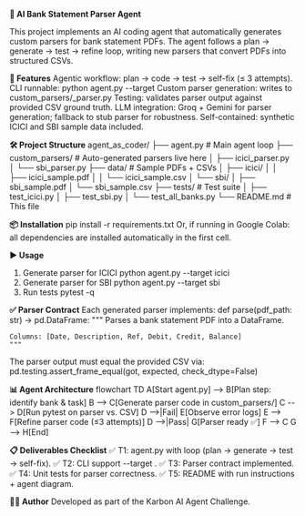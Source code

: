 **🏦 AI Bank Statement Parser Agent**


This project implements an AI coding agent that automatically generates custom parsers for bank statement PDFs. The agent follows a plan → generate → test → refine loop, writing new parsers that convert PDFs into structured CSVs.


**🚀 Features**
Agentic workflow: plan → code → test → self-fix (≤ 3 attempts).
CLI runnable: python agent.py --target <bank>
Custom parser generation: writes to custom_parsers/<bank>_parser.py
Testing: validates parser output against provided CSV ground truth.
LLM integration: Groq + Gemini for parser generation; fallback to stub parser for robustness.
Self-contained: synthetic ICICI and SBI sample data included.


**🛠️ Project Structure**
agent_as_coder/
├── agent.py                 # Main agent loop
├── custom_parsers/          # Auto-generated parsers live here
│   ├── icici_parser.py
│   └── sbi_parser.py
├── data/                    # Sample PDFs + CSVs
│   ├── icici/
│   │   ├── icici_sample.pdf
│   │   └── icici_sample.csv
│   └── sbi/
│       ├── sbi_sample.pdf
│       └── sbi_sample.csv
├── tests/                   # Test suite
│   ├── test_icici.py
│   ├── test_sbi.py
│   └── test_all_banks.py
└── README.md                # This file


**📦 Installation**
pip install -r requirements.txt
Or, if running in Google Colab: all dependencies are installed automatically in the first cell.


**▶️ Usage**
1. Generate parser for ICICI
python agent.py --target icici
2. Generate parser for SBI
python agent.py --target sbi
3. Run tests
pytest -q


**✅ Parser Contract**
Each generated parser implements:
def parse(pdf_path: str) -> pd.DataFrame:
    """
    Parses a bank statement PDF into a DataFrame.

    Columns: [Date, Description, Ref, Debit, Credit, Balance]
    """
The parser output must equal the provided CSV via:
pd.testing.assert_frame_equal(got, expected, check_dtype=False)


**📊 Agent Architecture**
flowchart TD
    A[Start agent.py] --> B[Plan step: identify bank & task]
    B --> C[Generate parser code in custom_parsers/]
    C --> D[Run pytest on parser vs. CSV]
    D -->|Fail| E[Observe error logs]
    E --> F[Refine parser code (≤3 attempts)]
    D -->|Pass| G[Parser ready ✅]
    F --> C
    G --> H[End]

    
**📋 Deliverables Checklist**
✅ T1: agent.py with loop (plan → generate → test → self-fix).
✅ T2: CLI support --target <bank>.
✅ T3: Parser contract implemented.
✅ T4: Unit tests for parser correctness.
✅ T5: README with run instructions + agent diagram.


**👨‍💻 Author**
Developed as part of the Karbon AI Agent Challenge.
